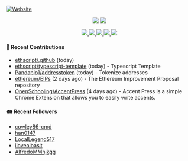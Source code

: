 [![Website](https://img.shields.io/badge/Website-pandapip1.com-9c7?style=for-the-badge&)](https://pandapip1.com)

<p align="center">
  <picture>
    <source 
      srcset="https://github-readme-stats.vercel.app/api?username=Pandapip1&show_icons=true&count_private=true&theme=dark"
      media="(prefers-color-scheme: dark)"
    />
    <source
      srcset="https://github-readme-stats.vercel.app/api?username=Pandapip1&show_icons=true&count_private=true"
      media="(prefers-color-scheme: light), (prefers-color-scheme: no-preference)"
    />
    <img src="https://github-readme-stats.vercel.app/api?username=Pandapip1&show_icons=true&count_private=true" />
  </picture>
  <picture>
    <source 
      srcset="https://github-readme-stats.vercel.app/api/top-langs/?username=Pandapip1&layout=compact&theme=dark"
      media="(prefers-color-scheme: dark)"
    />
    <source
      srcset="https://github-readme-stats.vercel.app/api/top-langs/?username=Pandapip1&layout=compact"
      media="(prefers-color-scheme: light), (prefers-color-scheme: no-preference)"
    />
    <img src="https://github-readme-stats.vercel.app/api/top-langs/?username=Pandapip1&layout=compact" />
  </picture>
</p>
<p align="center">
  <a href="https://github.com/ethereum/EIPs">
    <picture align="center">
      <source 
        srcset="https://github-readme-stats.vercel.app/api/pin/?username=ethereum&repo=EIPs&theme=dark"
        media="(prefers-color-scheme: dark)"
      />
      <source
        srcset="https://github-readme-stats.vercel.app/api/pin/?username=ethereum&repo=EIPs"
        media="(prefers-color-scheme: light), (prefers-color-scheme: no-preference)"
      />
      <img src="https://github-readme-stats.vercel.app/api/pin/?username=ethereum&repo=EIPs" />
    </picture>
  </a>
  <a href="https://github.com/Pandapip1/hclustering">
    <picture align="center">
      <source 
        srcset="https://github-readme-stats.vercel.app/api/pin/?username=Pandapip1&repo=hclustering&theme=dark"
        media="(prefers-color-scheme: dark)"
      />
      <source
        srcset="https://github-readme-stats.vercel.app/api/pin/?username=Pandapip1&repo=hclustering"
        media="(prefers-color-scheme: light), (prefers-color-scheme: no-preference)"
      />
      <img src="https://github-readme-stats.vercel.app/api/pin/?username=Pandapip1&repo=hclustering" />
    </picture>
  </a>
  <a href="https://github.com/Pandapip1/jekyll-label-action">
    <picture align="center">
      <source 
        srcset="https://github-readme-stats.vercel.app/api/pin/?username=Pandapip1&repo=jekyll-label-action&theme=dark"
        media="(prefers-color-scheme: dark)"
      />
      <source
        srcset="https://github-readme-stats.vercel.app/api/pin/?username=Pandapip1&repo=jekyll-label-action"
        media="(prefers-color-scheme: light), (prefers-color-scheme: no-preference)"
      />
      <img src="https://github-readme-stats.vercel.app/api/pin/?username=Pandapip1&repo=jekyll-label-action" />
    </picture>
  </a>
  <a href="https://github.com/Pandapip1/mineflayer-swarm">
    <picture align="center">
      <source 
        srcset="https://github-readme-stats.vercel.app/api/pin/?username=Pandapip1&repo=mineflayer-swarm&theme=dark"
        media="(prefers-color-scheme: dark)"
      />
      <source
        srcset="https://github-readme-stats.vercel.app/api/pin/?username=Pandapip1&repo=mineflayer-swarm"
        media="(prefers-color-scheme: light), (prefers-color-scheme: no-preference)"
      />
      <img src="https://github-readme-stats.vercel.app/api/pin/?username=Pandapip1&repo=mineflayer-swarm" />
    </picture>
  </a>
  <a href="https://github.com/OpenSchooling/AccentPress">
    <picture align="center">
      <source 
        srcset="https://github-readme-stats.vercel.app/api/pin/?username=OpenSchooling&repo=AccentPress&theme=dark"
        media="(prefers-color-scheme: dark)"
      />
      <source
        srcset="https://github-readme-stats.vercel.app/api/pin/?username=OpenSchooling&repo=AccentPress"
        media="(prefers-color-scheme: light), (prefers-color-scheme: no-preference)"
      />
      <img src="https://github-readme-stats.vercel.app/api/pin/?username=OpenSchooling&repo=AccentPress" />
    </picture>
  </a>
</p>

#### 🌱 Recent Contributions

- [ethscript/.github](https://github.com/ethscript/.github) (today)
- [ethscript/typescript-template](https://github.com/ethscript/typescript-template) (today) - Typescript Template
- [Pandapip1/addresstoken](https://github.com/Pandapip1/addresstoken) (today) - Tokenize addresses
- [ethereum/EIPs](https://github.com/ethereum/EIPs) (2 days ago) - The Ethereum Improvement Proposal repository
- [OpenSchooling/AccentPress](https://github.com/OpenSchooling/AccentPress) (4 days ago) - Accent Press is a simple Chrome Extension that allows you to easily write accents.

#### 👪  Recent Followers

- [cowley86-cmd](https://github.com/cowley86-cmd)
- [han0147](https://github.com/han0147)
- [LocalLegend517](https://github.com/LocalLegend517)
- [ilovealbasit](https://github.com/ilovealbasit)
- [AlfredoMMhjkgg](https://github.com/AlfredoMMhjkgg)


